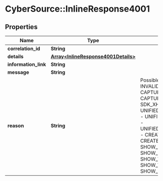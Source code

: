 # CyberSource::InlineResponse4001

## Properties
Name | Type | Description | Notes
------------ | ------------- | ------------- | -------------
**correlation_id** | **String** |  | [optional] 
**details** | [**Array&lt;InlineResponse4001Details&gt;**](InlineResponse4001Details.md) |  | [optional] 
**information_link** | **String** |  | [optional] 
**message** | **String** |  | 
**reason** | **String** | Possible values: - INVALID_APIKEY - INVALID_SHIPPING_INPUT_PARAMS - CAPTURE_CONTEXT_INVALID - CAPTURE_CONTEXT_EXPIRED - SDK_XHR_ERROR - UNIFIEDPAYMENTS_VALIDATION_PARAMS - UNIFIEDPAYMENTS_VALIDATION_FIELDS - UNIFIEDPAYMENT_PAYMENT_PARAMITERS - CREATE_TOKEN_TIMEOUT - CREATE_TOKEN_XHR_ERROR - SHOW_LOAD_CONTAINER_SELECTOR - SHOW_LOAD_INVALID_CONTAINER - SHOW_TOKEN_TIMEOUT - SHOW_TOKEN_XHR_ERROR - SHOW_PAYMENT_TIMEOUT | 


